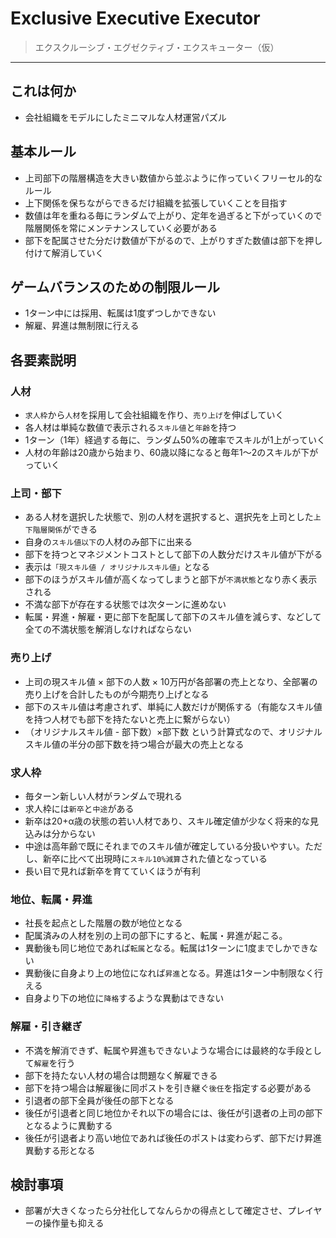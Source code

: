 # Exclusive Executive Executor

> エクスクルーシブ・エグゼクティブ・エクスキューター（仮）

----

## これは何か

* 会社組織をモデルにしたミニマルな人材運営パズル

## 基本ルール

* 上司部下の階層構造を大きい数値から並ぶように作っていくフリーセル的なルール
* 上下関係を保ちながらできるだけ組織を拡張していくことを目指す
* 数値は年を重ねる毎にランダムで上がり、定年を過ぎると下がっていくので階層関係を常にメンテナンスしていく必要がある
* 部下を配属させた分だけ数値が下がるので、上がりすぎた数値は部下を押し付けて解消していく

## ゲームバランスのための制限ルール

* 1ターン中には採用、転属は1度ずつしかできない
* 解雇、昇進は無制限に行える


## 各要素説明

### 人材

* `求人枠`から`人材`を採用して会社組織を作り、`売り上げ`を伸ばしていく
* 各人材は単純な数値で表示される`スキル値`と`年齢`を持つ
* 1ターン（1年）経過する毎に、ランダム50%の確率でスキルが1上がっていく
* 人材の年齢は20歳から始まり、60歳以降になると毎年1〜2のスキルが下がっていく

### 上司・部下

* ある人材を選択した状態で、別の人材を選択すると、選択先を上司とした`上下階層関係`ができる
* 自身の`スキル値以下`の人材のみ部下に出来る
* 部下を持つとマネジメントコストとして部下の人数分だけスキル値が下がる
* 表示は`「現スキル値 / オリジナルスキル値」`となる
* 部下のほうがスキル値が高くなってしまうと部下が`不満状態`となり赤く表示される
* 不満な部下が存在する状態では次ターンに進めない
* 転属・昇進・解雇・更に部下を配属して部下のスキル値を減らす、などして全ての不満状態を解消しなければならない

### 売り上げ

* 上司の現スキル値 × 部下の人数 × 10万円が各部署の売上となり、全部署の売り上げを合計したものが今期売り上げとなる
* 部下のスキル値は考慮されず、単純に人数だけが関係する（有能なスキル値を持つ人材でも部下を持たないと売上に繋がらない）
* （オリジナルスキル値 - 部下数）×部下数 という計算式なので、オリジナルスキル値の半分の部下数を持つ場合が最大の売上となる

### 求人枠

* 毎ターン新しい人材がランダムで現れる
* 求人枠には`新卒`と`中途`がある
* 新卒は20+α歳の状態の若い人材であり、スキル確定値が少なく将来的な見込みは分からない
* 中途は高年齢で既にそれまでのスキル値が確定している分扱いやすい。ただし、新卒に比べて出現時に`スキル10%減算`された値となっている
* 長い目で見れば新卒を育てていくほうが有利

### 地位、転属・昇進

* 社長を起点とした階層の数が地位となる
* 配属済みの人材を別の上司の部下にすると、転属・昇進が起こる。
* 異動後も同じ地位であれば`転属`となる。転属は1ターンに1度までしかできない
* 異動後に自身より上の地位になれば`昇進`となる。昇進は1ターン中制限なく行える
* 自身より下の地位に`降格`するような異動はできない

### 解雇・引き継ぎ

* 不満を解消できず、転属や昇進もできないような場合には最終的な手段として`解雇`を行う
* 部下を持たない人材の場合は問題なく解雇できる
* 部下を持つ場合は解雇後に同ポストを引き継ぐ`後任`を指定する必要がある
* 引退者の部下全員が後任の部下となる
* 後任が引退者と同じ地位かそれ以下の場合には、後任が引退者の上司の部下となるように異動する
* 後任が引退者より高い地位であれば後任のポストは変わらず、部下だけ昇進異動する形となる


## 検討事項

* 部署が大きくなったら分社化してなんらかの得点として確定させ、プレイヤーの操作量も抑える
